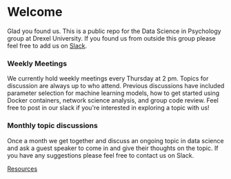 # Welcome

Glad you found us. This is a public repo for the Data Science in Psychology group at Drexel University. If you found us from outside this group please feel free to add us
on [Slack](https://join.slack.com/t/datasciencean-lot8019/shared_invite/zt-hjhaz9gw-7bHVuROpdFn_uvT074wtUQ). 

### Weekly Meetings 
We currently hold weekly meetings every Thursday at 2 pm. Topics for discussion are always up to who attend. Previous discussions have included parameter selection
for machine learning models, how to get started using Docker containers, network science analysis, and group code review. Feel free to post in our slack if you're interested
in exploring a topic with us!

### Monthly topic discussions
Once a month we get together and discuss an ongoing topic in data science and ask a guest speaker to come in and give their thoughts on the topic. If you have any suggestions please feel free to contact us on Slack.


[Resources]()
